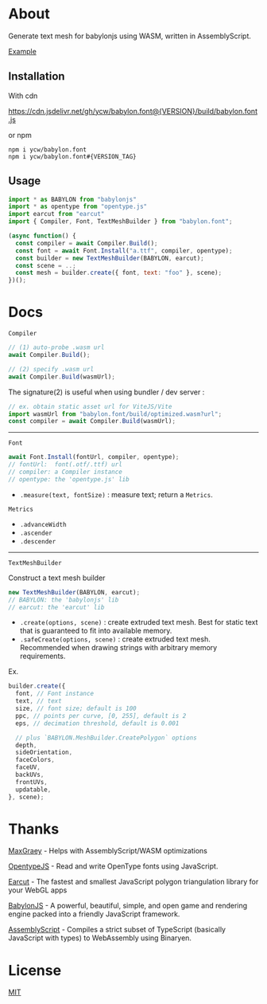 # About

Generate text mesh for babylonjs using WASM, written in AssemblyScript.

[Example](https://ycw.github.io/Babylon.Font/examples/bare/)

## Installation

With cdn

https://cdn.jsdelivr.net/gh/ycw/babylon.font@{VERSION}/build/babylon.font.js

or npm

```
npm i ycw/babylon.font
npm i ycw/babylon.font#{VERSION_TAG}
```

## Usage

```js
import * as BABYLON from "babylonjs"
import * as opentype from "opentype.js"
import earcut from "earcut"
import { Compiler, Font, TextMeshBuilder } from "babylon.font";

(async function() {
  const compiler = await Compiler.Build();
  const font = await Font.Install("a.ttf", compiler, opentype);
  const builder = new TextMeshBuilder(BABYLON, earcut);
  const scene = ..;
  const mesh = builder.create({ font, text: "foo" }, scene);
})();
```

# Docs

`Compiler`

```js
// (1) auto-probe .wasm url
await Compiler.Build();

// (2) specify .wasm url
await Compiler.Build(wasmUrl);
```

The signature(2) is useful when using bundler / dev server :

```js
// ex. obtain static asset url for ViteJS/Vite
import wasmUrl from "babylon.font/build/optimized.wasm?url";
const compiler = await Compiler.Build(wasmUrl);
```



---
`Font`

```js
await Font.Install(fontUrl, compiler, opentype);
// fontUrl:  font(.otf/.ttf) url
// compiler: a Compiler instance
// opentype: the 'opentype.js' lib
```

- `.measure(text, fontSize)` : measure text; return a `Metrics`.

`Metrics`

- `.advanceWidth`
- `.ascender`
- `.descender`



---
`TextMeshBuilder`

Construct a text mesh builder

```js
new TextMeshBuilder(BABYLON, earcut);
// BABYLON: the 'babylonjs' lib
// earcut: the 'earcut' lib
```

- `.create(options, scene)` : create extruded text mesh. Best for static text
  that is guaranteed to fit into available memory.
- `.safeCreate(options, scene)` : create extruded text mesh. Recommended when
  drawing strings with arbitrary memory requirements.

Ex.

```js
builder.create({
  font, // Font instance
  text, // text
  size, // font size; default is 100
  ppc, // points per curve, [0, 255], default is 2
  eps, // decimation threshold, default is 0.001

  // plus `BABYLON.MeshBuilder.CreatePolygon` options
  depth,
  sideOrientation,
  faceColors,
  faceUV,
  backUVs,
  frontUVs,
  updatable,
}, scene);
```



# Thanks

[MaxGraey](https://github.com/MaxGraey) - Helps with AssemblyScript/WASM
optimizations

[OpentypeJS](https://github.com/opentypejs/opentype.js) - Read and write
OpenType fonts using JavaScript.

[Earcut](https://github.com/mapbox/earcut) - The fastest and smallest JavaScript
polygon triangulation library for your WebGL apps

[BabylonJS](https://github.com/BabylonJS/Babylon.js) - A powerful, beautiful,
simple, and open game and rendering engine packed into a friendly JavaScript
framework.

[AssemblyScript](https://github.com/AssemblyScript/assemblyscript) - Compiles a
strict subset of TypeScript (basically JavaScript with types) to WebAssembly
using Binaryen.

# License

[MIT](https://github.com/ycw/Babylon.Font/blob/master/LICENSE)
